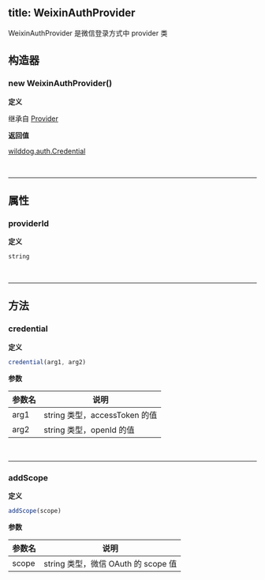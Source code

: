 
title: WeixinAuthProvider
---

WeixinAuthProvider 是微信登录方式中 provider 类

## 构造器
### new WeixinAuthProvider()

**定义**

继承自 [Provider](/auth/Web/api/Provider.html)

**返回值**

[wilddog.auth.Credential](/auth/Web/api/Credential.html)

</br>

------

## 属性

### providerId

**定义**

```js
string
```
</br>

------

## 方法

### credential

**定义**

```js
credential(arg1, arg2)
```

**参数**

| 参数名  | 说明                       |
| ---- | ------------------------ |
| arg1 | string 类型，accessToken 的值 |
| arg2 | string 类型，openId 的值      |


</br>

------

### addScope

**定义**

```js
addScope(scope)
```

**参数**

| 参数名   | 说明                           |
| ----- | ---------------------------- |
| scope | string 类型，微信 OAuth 的 scope 值 |

